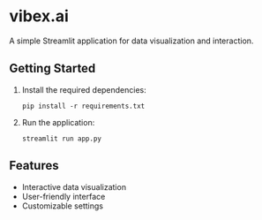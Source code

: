 # vibex.ai

A simple Streamlit application for data visualization and interaction.

## Getting Started

1. Install the required dependencies:
   ```
   pip install -r requirements.txt
   ```

2. Run the application:
   ```
   streamlit run app.py
   ```

## Features

- Interactive data visualization
- User-friendly interface
- Customizable settings